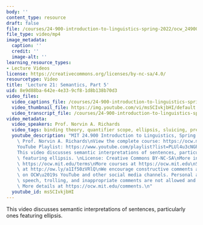 ```yaml
---
body: ''
content_type: resource
draft: false
file: /courses/24-900-introduction-to-linguistics-spring-2022/ocw_24900_lecture21_2022apr21_360p_16_9.mp4
file_type: video/mp4
image_metadata:
  caption: ''
  credit: ''
  image-alt: ''
learning_resource_types:
- Lecture Videos
license: https://creativecommons.org/licenses/by-nc-sa/4.0/
resourcetype: Video
title: 'Lecture 21: Semantics, Part 5'
uid: 8e9d88ba-642e-4e33-9cf8-1d8b138b70d3
video_files:
  video_captions_file: /courses/24-900-introduction-to-linguistics-spring-2022/1EszDHIhvb-PvBwxjgNAwoWCi90TygE3T_transcript.webvtt
  video_thumbnail_file: https://img.youtube.com/vi/msSCIvkjbHI/default.jpg
  video_transcript_file: /courses/24-900-introduction-to-linguistics-spring-2022/1EszDHIhvb-PvBwxjgNAwoWCi90TygE3T_transcript.pdf
video_metadata:
  video_speakers: Prof. Norvin A. Richards
  video_tags: binding theory, quantifier scope, ellipsis, sluicing, preposition stranding
  youtube_description: "MIT 24.900 Introduction to Linguistics, Spring 2022\nInstructor:\
    \ Prof. Norvin A. Richards\nView the complete course: https://ocw.mit.edu/courses/24-900-introduction-to-linguistics-spring-2022/\n\
    YouTube Playlist: https://www.youtube.com/playlist?list=PLUl4u3cNGP63BZGNOqrF2qf_yxOjuG35j\n\
    This video discusses semantic interpretations of sentences, particularly ones\
    \ featuring ellipsis. \nLicense: Creative Commons BY-NC-SA\nMore information at\
    \ https://ocw.mit.edu/terms\nMore courses at https://ocw.mit.edu\nSupport OCW\
    \ at http://ow.ly/a1If50zVRlQ\nWe encourage constructive comments and discussion\
    \ on OCW\u2019s YouTube and other social media channels. Personal attacks, hate\
    \ speech, trolling, and inappropriate comments are not allowed and may be removed.\
    \ More details at https://ocw.mit.edu/comments.\n"
  youtube_id: msSCIvkjbHI
---
```

This video discusses semantic interpretations of sentences, particularly ones featuring ellipsis.